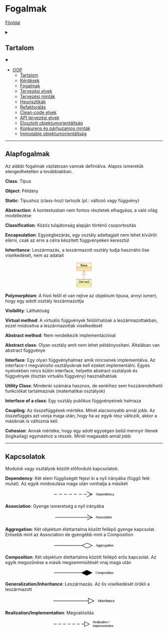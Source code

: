 # Fogalmak

[Főoldal](oop.md)
<details>
  <summary></summary>

[Minták](patterns.md)

[Elvek](principles.md)

[Heurisztikák](heuristics.md)

[Refaktorálás](refactoring.md)

[Clean-code](cleanCode.md)

[API tervezési elvek](APIDesign.md)

[Elosztott objektumorientáltság](distributed.md)

[Konkurens és párhuzamos minták](concurrentParalell.md)

[Immutable objektumorientáltság](immutable.md)

</details>


## Tartalom
<details open>
  <summary></summary>

- [OOP](#fogalmak)
  - [Tartalom](#tartalom)
  - [Kérdések](#kérdések)
  - [Fogalmak](#fogalmak)
  - [Tervezési elvek](#tervezési-elvek)
  - [Tervezési minták](#tervezési-minták)
  - [Heurisztikák](#heurisztikák)
  - [Refaktorálás](#refaktorálás)
  - [Clean-code elvek](#clean-code-elvek)
  - [API tervezési elvek](#api-tervezési-elvek)
  - [Elosztott objektumorientáltság](#elosztott-objektumorientáltság)
  - [Konkurens és párhuzamos minták](#konkurens-és-párhuzamos-minták)
  - [Immutable objektumorientáltság](#immutable-objektumorientáltság)

</details>

---


## Alapfogalmak

Az alábbi fogalmak vázlatosan vannak definiálva. Alapos ismeretük elengedhetetlen a továbbiakban.

__Class__: Típus

__Object__: Példány

__Static__: Típushoz (class-hoz) tartozik (pl.: változó vagy függvény)

__Abstraction__: A kontextusban nem fontos részletek elhagyása, a való világ modellezése

__Classification__:  Közös tulajdonság alapján történő csoportosítás

__Encapsulation__:  Egységbezárás, egy osztály adattagjait nem lehet kívülről elérni, csak az erre a célra készített függvényeken keresztül

__Inheritance__:  Leszármazás, a leszármazott osztály tudja használni őse viselkedését, nem az adatait

<p align="center">
    <img src="ConnectionImages/inheritance.png" width="50"/>
</p>


__Polymorphism__: A hívó felől el van rejtve az objektum típusa, annyi ismert, hogy egy adott osztály leszármazottja

__Visibility__: Láthatóság

__Virtual method__: A virtuális függvények felülírhatóak a leszármazottakban, ezzel módosítva a leszármazottak viselkedését

__Abstract method__: Nem rendelkezik implementációval

__Abstract class__: Olyan osztály amit nem lehet példányosítani. Általában van abstract függvénye

__Interface__: Egy olyan függvényhalmaz amik nincsenek implementálva. Az interface-t megvalósító osztályoknak kell ezeket implementálni. Egyes nyelvekben nincs külön interface, helyette abstract osztályok és függvények (tisztán virtuális függvény) használhatóak

__Utility Class__: Mindenki számára hasznos,
de senkihez sem hozzárendelhető funkciókat tartalmaznak (matematikai osztályok)

__Interface of a class__: Egy osztály publikus függvényeinek halmaza

__Coupling__: Az összefüggések mértéke. Minél alacsonyabb annál jobb. Az összefüggés azt vonja maga után, hogy ha az egyik rész változik, akkor a másiknak is változnia kell.

__Cohesion__: Annak mértéke, hogy egy adott egységen belül mennyir illenek (logikailag) egymáshoz a részek. Minél magasabb annál jobb


--- 

## Kapcsolatok

Modulok vagy osztályok között előforduló kapcsolatok.

__Dependency__: Két elem függőségét fejezi ki a nyíl irányába (függő felé mutat). Az egyik módosulása maga után vonhatja a másikét

<p align="center">
    <img src="ConnectionImages/dependency.png" width="200"/>
</p>

__Association__: Gyenge ismeretség a nyíl irányába

<p align="center">
    <img src="ConnectionImages/association.png" width="200"/>
</p>

__Aggregation__: Két objektum élettartalma között fellépő gyenge kapcsolat. Erősebb mint az Association de gyengébb mint a Composition

<p align="center">
    <img src="ConnectionImages/aggregation.png" width="200"/>
</p>

__Composition__: Két objektum élettartalma között fellépő erős kapcsolat. Az egyik megszűnése a másik megsemmisítését vnaj maga után

<p align="center">
    <img src="ConnectionImages/composition.png" width="200"/>
</p>

__Generalization/Inheritance__: Leszármazás. Az ős viselkedését örökli a leszármazott

<p align="center">
    <img src="ConnectionImages/inheritance2.png" width="200"/>
</p>

__Realization/Implementation__: Megvalósítás

<p align="center">
    <img src="ConnectionImages/implementation.png" width="200"/>
</p>
